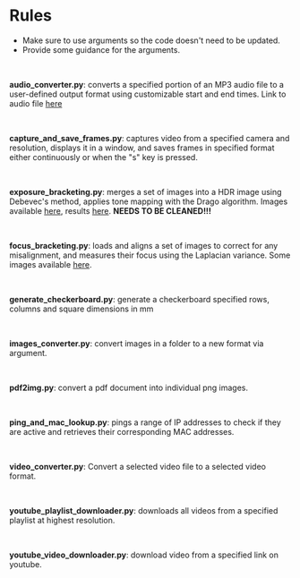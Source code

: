 # Rules

* Make sure to use arguments so the code doesn't need to be updated.
* Provide some guidance for the arguments.

<br />

**audio_converter.py**: converts a specified portion of an MP3 audio file to a user-defined output format using customizable start and end times. Link to audio file [here](https://drive.google.com/file/d/1SLJ1L0hdU8uwSFN4255wy6SMUiRtOT50/view?usp=drive_link)

<br />

**capture_and_save_frames.py**: captures video from a specified camera and resolution, displays it in a window, and saves frames in specified format either continuously or when the "s" key is pressed.

<br />

**exposure_bracketing.py**: merges a set of images into a HDR image using Debevec's method, applies tone mapping with the Drago algorithm. Images available [here](https://drive.google.com/drive/folders/16-3vWLWw1SpPDpkC1yF37cP3Sku5fXHu), results [here](https://drive.google.com/drive/folders/1fhJNViVH0bUm1GN1uZzsgA843Ft016oU?usp=drive_link). **NEEDS TO BE CLEANED!!!**

<br />

**focus_bracketing.py**: loads and aligns a set of images to correct for any misalignment, and measures their focus using the Laplacian variance. Some images available [here](https://drive.google.com/drive/folders/1Op8h0eOcZYrlj4iR7D295u9tvyClZ8W9?usp=drive_link).

<br />

**generate_checkerboard.py**: generate a checkerboard specified rows, columns and square dimensions in mm

<br />

**images_converter.py**: convert images in a folder to a new format via argument.

<br />

**pdf2img.py**: convert a pdf document into individual png images.

<br />

**ping_and_mac_lookup.py**: pings a range of IP addresses to check if they are active and retrieves their corresponding MAC addresses.

<br />

**video_converter.py**: Convert a selected video file to a selected video format.

<br />

**youtube_playlist_downloader.py**: downloads all videos from a specified playlist at highest resolution.

<br />

**youtube_video_downloader.py**: download video from a specified link on youtube.

<br />
